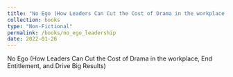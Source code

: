 ```yaml
---
title: "No Ego (How Leaders Can Cut the Cost of Drama in the workplace, End Entitlement, and Drive Big Results)"
collection: books
type: "Non-Fictional"
permalink: /books/no_ego_leadership
date: 2022-01-26
---
```


No Ego (How Leaders Can Cut the Cost of Drama in the workplace, End Entitlement, and Drive Big Results)
